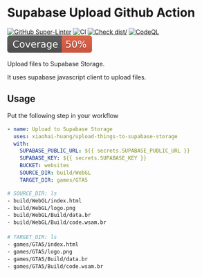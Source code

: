 # Supabase Upload Github Action

[![GitHub Super-Linter](https://github.com/actions/typescript-action/actions/workflows/linter.yml/badge.svg)](https://github.com/super-linter/super-linter)
![CI](https://github.com/actions/typescript-action/actions/workflows/ci.yml/badge.svg)
[![Check dist/](https://github.com/actions/typescript-action/actions/workflows/check-dist.yml/badge.svg)](https://github.com/actions/typescript-action/actions/workflows/check-dist.yml)
[![CodeQL](https://github.com/actions/typescript-action/actions/workflows/codeql-analysis.yml/badge.svg)](https://github.com/actions/typescript-action/actions/workflows/codeql-analysis.yml)
[![Coverage](./badges/coverage.svg)](./badges/coverage.svg)

Upload files to Supabase Storage.

It uses supabase javascript client to upload files.

## Usage

Put the following step in your workflow

```yaml
- name: Upload to Supabase Storage
  uses: xiaohai-huang/upload-things-to-supabase-storage
  with:
    SUPABASE_PUBLIC_URL: ${{ secrets.SUPABASE_PUBLIC_URL }}
    SUPABASE_KEY: ${{ secrets.SUPABASE_KEY }}
    BUCKET: websites
    SOURCE_DIR: build/WebGL
    TARGET_DIR: games/GTA5
```

```bash
# SOURCE_DIR: ls
- build/WebGL/index.html
- build/WebGL/logo.png
- build/WebGL/Build/data.br
- build/WebGL/Build/code.wsam.br

# TARGET_DIR: ls
- games/GTA5/index.html
- games/GTA5/logo.png
- games/GTA5/Build/data.br
- games/GTA5/Build/code.wsam.br
```

